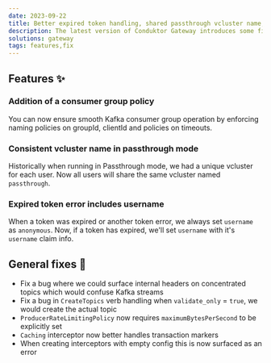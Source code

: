 ```yaml
---
date: 2023-09-22
title: Better expired token handling, shared passthrough vcluster name, consumer group policy
description: The latest version of Conduktor Gateway introduces some fixes & improvements.
solutions: gateway
tags: features,fix
---
```


## Features ✨

### Addition of a consumer group policy

You can now ensure smooth Kafka consumer group operation by enforcing naming policies on groupId, clientId and policies on timeouts.

### Consistent vcluster name in passthrough mode

Historically when running in Passthrough mode, we had a unique vcluster for each user. Now all users will share the same vcluster named `passthrough`.

### Expired token error includes username

When a token was expired or another token error, we always set `username` as `anonymous`. Now, if a token has expired, we'll set `username` with it's `username` claim info.

## General fixes 🔨

- Fix a bug where we could surface internal headers on concentrated topics which would confuse Kafka streams
- Fix a bug in `CreateTopics` verb handling when `validate_only` = `true`, we would create the actual topic
- `ProducerRateLimitingPolicy` now requires `maximumBytesPerSecond` to be explicitly set
- `Caching` interceptor now better handles transaction markers
- When creating interceptors with empty config this is now surfaced as an error
